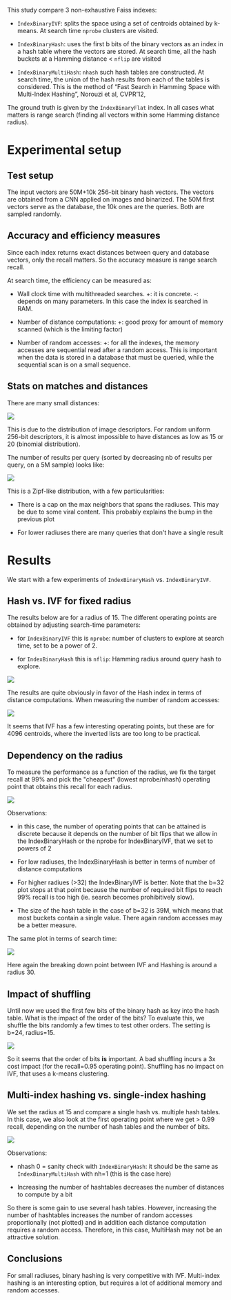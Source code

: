 
This study compare 3 non-exhaustive Faiss indexes: 

* `IndexBinaryIVF`: splits the space using a set of centroids obtained by k-means. At search time `nprobe` clusters are visited.

* `IndexBinaryHash`: uses the first b bits of the binary vectors as an index in a hash table where the vectors are stored. At search time, all the hash buckets at a Hamming distance < `nflip` are visited

* `IndexBinaryMultiHash`: `nhash` such hash tables are constructed. At search time, the union of the hash results from each of the tables is considered. This is the method of “Fast Search in Hamming Space with Multi-Index Hashing”, Norouzi et al, CVPR’12, 

The ground truth is given by the `IndexBinaryFlat` index.
In all cases what matters is range search (finding all vectors within some Hamming distance radius).

# Experimental setup

## Test setup

The input vectors are 50M+10k 256-bit binary hash vectors.
The vectors are obtained from a CNN applied on images and binarized. 
The 50M first vectors serve as the database, the 10k ones are the queries. Both are sampled randomly.

## Accuracy and efficiency measures

Since each index returns exact distances between query and database vectors, only the recall matters. So the accuracy measure is range search recall. 

At search time, the efficiency can be measured as: 

- Wall clock time with multithreaded searches. +: it is concrete. -: depends on many parameters. In this case the index is searched in RAM.

- Number of distance computations: +: good proxy for amount of memory scanned (which is the limiting factor)

- Number of random accesses: +: for all the indexes, the memory accesses are sequential read after a random access. This is important when the data is stored in a database that must be queried, while the sequential scan is on a small sequence. 


## Stats on matches and distances

There are many small distances:

![](img/binhash/distance_hist.png)

This is due to the distribution of image descriptors. For random uniform 256-bit descriptors, it is almost impossible to have distances as low as 15 or 20 (binomial distribution).

The number of results per query (sorted by decreasing nb of results per query, on a 5M sample) looks like:

![](img/binhash/zipf.png)

This is a Zipf-like distribution, with a few particularities: 

* There is a cap on the max neighbors that spans the radiuses. This may be due to some viral content. This probably explains the bump in the previous plot

* For lower radiuses there are many queries that don't have a single result 

# Results

We start with a few experiments of `IndexBinaryHash` vs. `IndexBinaryIVF`.

## Hash vs. IVF for fixed radius

The results below are for a radius of 15. The different operating points are obtained by adjusting search-time parameters: 

- for `IndexBinaryIVF` this is `nprobe`: number of clusters to explore at search time, set to be a power of 2.

- for `IndexBinaryHash` this is `nflip`: Hamming radius around query hash to explore.

![](img/binhash/distcomp.png)

The results are quite obviously in favor of the Hash index in terms of distance computations. When measuring the number of random accesses: 

![](img/binhash/randacc.png)

It seems that IVF has a few interesting operating points, but these are for 4096 centroids, where the inverted lists are too long to be practical.

## Dependency on the radius

To measure the performance as a function of the radius, we fix the target recall at 99% and pick the "cheapest" (lowest nprobe/nhash) operating point that obtains this recall for each radius.

![](img/binhash/distcom_f_radius.png)

Observations: 

- in this case, the number of operating points that can be attained is discrete because it depends on the number of bit flips that we allow in the IndexBinaryHash or the nprobe for IndexBinaryIVF, that we set to powers of 2

- For low radiuses, the IndexBinaryHash is better in terms of number of distance computations

- For higher radiues (>32) the IndexBinaryIVF is better. Note that the b=32 plot stops at that point because the number of required bit flips to reach 99% recall is too high (ie. search becomes prohibitively slow).

- The size of the hash table in the case of b=32 is 39M, which means that most buckets contain a single value. There again random accesses may be a better measure.

The same plot in terms of search time:

![](img/binhash/t_f_radius.png)

Here again the breaking down point between IVF and Hashing is around a radius 30.

## Impact of shuffling 

Until now we used the first few bits of the binary hash as key into the hash table. What is the impact of the order of the bits? To evaluate this, we shuffle the bits randomly a few times to test other orders. 
The setting is b=24, radius=15.

![](img/binhash/shuffle.png)

So it seems that the order of bits **is** important. A bad shuffling incurs a 3x cost impact (for the recall=0.95 operating point).
Shuffling has no impact on IVF, that uses a k-means clustering.

## Multi-index hashing vs. single-index hashing

We set the radius at 15 and compare a single hash vs. multiple hash tables. 
In this case, we also look at the first operating point where we get > 0.99 recall, depending on the number of hash tables and the number of bits.

![](img/binhash/eval_multiindex.png)

Observations: 

- nhash 0 = sanity check with `IndexBinaryHash`: it should be the same as `IndexBinaryMultiHash` with nh=1 (this is the case here)

- Increasing the number of hashtables decreases the number of distances to compute by a bit

So there is some gain to use several hash tables. However, increasing the number of hashtables increases the number of random accesses proportionally (not plotted) and in addition each distance computation requires a random access. Therefore, in this case, MultiHash may not be an attractive solution.

## Conclusions

For small radiuses, binary hashing is very competitive with IVF. 
Multi-index hashing is an interesting option, but requires a lot of additional memory and random accesses.